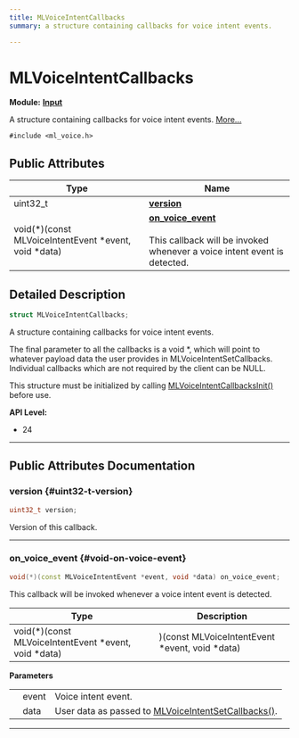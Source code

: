 ```yaml
---
title: MLVoiceIntentCallbacks
summary: a structure containing callbacks for voice intent events. 

---
```


# MLVoiceIntentCallbacks

**Module:** **[Input](/versioned_docs/version-14-Jun-2023/api-ref/api/Modules/group___input/group___input.md)**



A structure containing callbacks for voice intent events.  [More...](#detailed-description)


`#include <ml_voice.h>`

## Public Attributes

| Type           | Name           |
| -------------- | -------------- |
| uint32_t | **[version](/versioned_docs/version-14-Jun-2023/api-ref/api/Modules/group___input/struct_m_l_voice_intent_callbacks.md#uint32-t-version)**  |
| void(*)(const MLVoiceIntentEvent *event, void *data) | **[on_voice_event](/versioned_docs/version-14-Jun-2023/api-ref/api/Modules/group___input/struct_m_l_voice_intent_callbacks.md#void-on-voice-event)** <br></br>This callback will be invoked whenever a voice intent event is detected.  |

## Detailed Description

```cpp
struct MLVoiceIntentCallbacks;
```

A structure containing callbacks for voice intent events. 

The final parameter to all the callbacks is a void *, which will point to whatever payload data the user provides in MLVoiceIntentSetCallbacks. Individual callbacks which are not required by the client can be NULL.

This structure must be initialized by calling [MLVoiceIntentCallbacksInit()](/versioned_docs/version-14-Jun-2023/api-ref/api/Modules/group___input/group___input.md#void-mlvoiceintentcallbacksinit) before use.




**API Level:**
  * 24




-----------
## Public Attributes Documentation

### version {#uint32-t-version}

```cpp
uint32_t version;
```


Version of this callback. 





-----------

### on_voice_event {#void-on-voice-event}

```cpp
void(*)(const MLVoiceIntentEvent *event, void *data) on_voice_event;
```

This callback will be invoked whenever a voice intent event is detected. 


| Type | Description |
|--|--|
| void(*)(const MLVoiceIntentEvent *event, void *data) | )(const MLVoiceIntentEvent *event, void *data) |


**Parameters**

|  |   |   |
|--|--|--|
|  |event|Voice intent event. |
|  |data|User data as passed to [MLVoiceIntentSetCallbacks()](/versioned_docs/version-14-Jun-2023/api-ref/api/Modules/group___input/group___input.md#mlresult-mlvoiceintentsetcallbacks). |




-----------


